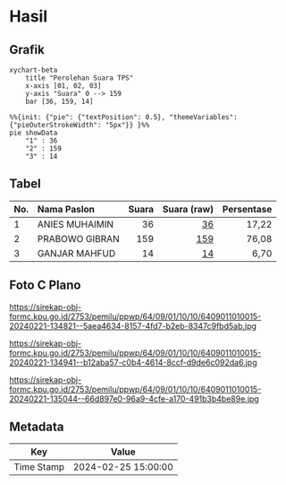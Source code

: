 # Hasil

## Grafik

```mermaid
xychart-beta
    title "Perolehan Suara TPS"
    x-axis [01, 02, 03]
    y-axis "Suara" 0 --> 159
    bar [36, 159, 14]
```

```mermaid
%%{init: {"pie": {"textPosition": 0.5}, "themeVariables": {"pieOuterStrokeWidth": "5px"}} }%%
pie showData
    "1" : 36
    "2" : 159
    "3" : 14
```

## Tabel

| No. | Nama Paslon    | Suara | Suara (raw) | Persentase |
|:--- |:-------------- | -----:| -----------:| ----------:|
| 1   | ANIES MUHAIMIN | 36    | [36][p-1]   | 17,22      |
| 2   | PRABOWO GIBRAN | 159   | [159][p-2]  | 76,08      |
| 3   | GANJAR MAHFUD  | 14    | [14][p-3]   | 6,70       |


[p-1]: https://github.com/gigit-pemilu/pemilu-2024-64-kalimantan-timur/blob/main/pilpres/hitung-suara/sub/64-kalimantan-timur/sub/09-penajam-paser-utara/sub/01-penajam/sub/1010-nenang/sub/015-tps/sub/paslon-1.txt
[p-2]: https://github.com/gigit-pemilu/pemilu-2024-64-kalimantan-timur/blob/main/pilpres/hitung-suara/sub/64-kalimantan-timur/sub/09-penajam-paser-utara/sub/01-penajam/sub/1010-nenang/sub/015-tps/sub/paslon-2.txt
[p-3]: https://github.com/gigit-pemilu/pemilu-2024-64-kalimantan-timur/blob/main/pilpres/hitung-suara/sub/64-kalimantan-timur/sub/09-penajam-paser-utara/sub/01-penajam/sub/1010-nenang/sub/015-tps/sub/paslon-3.txt

## Foto C Plano

https://sirekap-obj-formc.kpu.go.id/2753/pemilu/ppwp/64/09/01/10/10/6409011010015-20240221-134821--5aea4634-8157-4fd7-b2eb-8347c9fbd5ab.jpg

https://sirekap-obj-formc.kpu.go.id/2753/pemilu/ppwp/64/09/01/10/10/6409011010015-20240221-134941--b12aba57-c0b4-4614-8ccf-d9de6c092da6.jpg

https://sirekap-obj-formc.kpu.go.id/2753/pemilu/ppwp/64/09/01/10/10/6409011010015-20240221-135044--66d897e0-96a9-4cfe-a170-491b3b4be89e.jpg


## Metadata

| Key        | Value               |
| ---------- | ------------------- |
| Time Stamp | 2024-02-25 15:00:00 |




